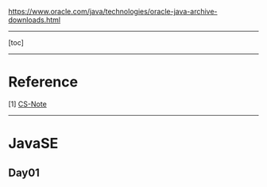 https://www.oracle.com/java/technologies/oracle-java-archive-downloads.html

---

[toc]

---

# Reference

[1] [CS-Note](https://github.com/CyC2018/CS-Notes)



---



# JavaSE

## Day01

